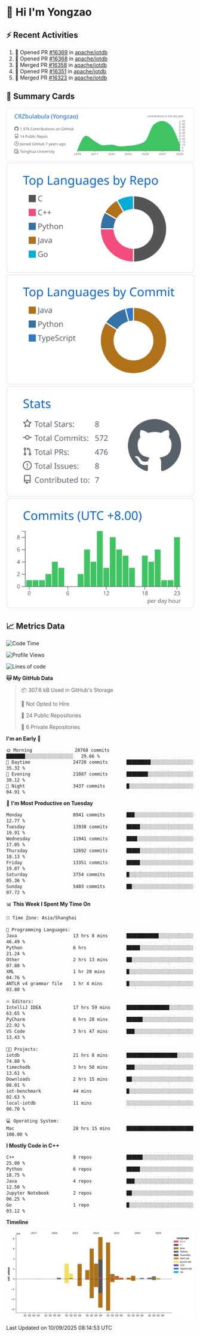 # 👋 Hi I'm Yongzao

## ⚡ Recent Activities
<!--START_SECTION:activity-->
1. 💪 Opened PR [#16369](https://github.com/apache/iotdb/pull/16369) in [apache/iotdb](https://github.com/apache/iotdb)
2. 💪 Opened PR [#16368](https://github.com/apache/iotdb/pull/16368) in [apache/iotdb](https://github.com/apache/iotdb)
3. 🎉 Merged PR [#16358](https://github.com/apache/iotdb/pull/16358) in [apache/iotdb](https://github.com/apache/iotdb)
4. 💪 Opened PR [#16351](https://github.com/apache/iotdb/pull/16351) in [apache/iotdb](https://github.com/apache/iotdb)
5. 🎉 Merged PR [#16323](https://github.com/apache/iotdb/pull/16323) in [apache/iotdb](https://github.com/apache/iotdb)
<!--END_SECTION:activity-->

## 🎑 Summary Cards

[![](https://raw.githubusercontent.com/CRZbulabula/CRZbulabula/main/profile-summary-card-output/github/0-profile-details.svg)](https://github.com/vn7n24fzkq/github-profile-summary-cards)
[![](https://raw.githubusercontent.com/CRZbulabula/CRZbulabula/main/profile-summary-card-output/github/1-repos-per-language.svg)](https://github.com/vn7n24fzkq/github-profile-summary-cards) [![](https://raw.githubusercontent.com/CRZbulabula/CRZbulabula/main/profile-summary-card-output/github/2-most-commit-language.svg)](https://github.com/vn7n24fzkq/github-profile-summary-cards)
[![](https://raw.githubusercontent.com/CRZbulabula/CRZbulabula/main/profile-summary-card-output/github/3-stats.svg)](https://github.com/vn7n24fzkq/github-profile-summary-cards) [![](https://raw.githubusercontent.com/CRZbulabula/CRZbulabula/main/profile-summary-card-output/github/4-productive-time.svg)](https://github.com/vn7n24fzkq/github-profile-summary-cards)

## 📈 Metrics Data

<!--START_SECTION:waka-->
![Code Time](http://img.shields.io/badge/Code%20Time-1%2C195%20hrs%2049%20mins-blue)

![Profile Views](http://img.shields.io/badge/Profile%20Views-0-blue)

![Lines of code](https://img.shields.io/badge/From%20Hello%20World%20I%27ve%20Written-37.2%20million%20lines%20of%20code-blue)

**🐱 My GitHub Data** 

> 📦 307.6 kB Used in GitHub's Storage 
 > 
> 🚫 Not Opted to Hire
 > 
> 📜 24 Public Repositories 
 > 
> 🔑 6 Private Repositories 
 > 
**I'm an Early 🐤** 

```text
🌞 Morning                20768 commits       ███████░░░░░░░░░░░░░░░░░░   29.66 % 
🌆 Daytime                24728 commits       █████████░░░░░░░░░░░░░░░░   35.32 % 
🌃 Evening                21087 commits       ████████░░░░░░░░░░░░░░░░░   30.12 % 
🌙 Night                  3437 commits        █░░░░░░░░░░░░░░░░░░░░░░░░   04.91 % 
```
📅 **I'm Most Productive on Tuesday** 

```text
Monday                   8941 commits        ███░░░░░░░░░░░░░░░░░░░░░░   12.77 % 
Tuesday                  13938 commits       █████░░░░░░░░░░░░░░░░░░░░   19.91 % 
Wednesday                11941 commits       ████░░░░░░░░░░░░░░░░░░░░░   17.05 % 
Thursday                 12692 commits       █████░░░░░░░░░░░░░░░░░░░░   18.13 % 
Friday                   13351 commits       █████░░░░░░░░░░░░░░░░░░░░   19.07 % 
Saturday                 3754 commits        █░░░░░░░░░░░░░░░░░░░░░░░░   05.36 % 
Sunday                   5403 commits        ██░░░░░░░░░░░░░░░░░░░░░░░   07.72 % 
```


📊 **This Week I Spent My Time On** 

```text
🕑︎ Time Zone: Asia/Shanghai

💬 Programming Languages: 
Java                     13 hrs 8 mins       ████████████░░░░░░░░░░░░░   46.49 % 
Python                   6 hrs               █████░░░░░░░░░░░░░░░░░░░░   21.24 % 
Other                    2 hrs 13 mins       ██░░░░░░░░░░░░░░░░░░░░░░░   07.88 % 
XML                      1 hr 20 mins        █░░░░░░░░░░░░░░░░░░░░░░░░   04.76 % 
ANTLR v4 grammar file    1 hr 4 mins         █░░░░░░░░░░░░░░░░░░░░░░░░   03.80 % 

🔥 Editors: 
IntelliJ IDEA            17 hrs 59 mins      ████████████████░░░░░░░░░   63.65 % 
PyCharm                  6 hrs 28 mins       ██████░░░░░░░░░░░░░░░░░░░   22.92 % 
VS Code                  3 hrs 47 mins       ███░░░░░░░░░░░░░░░░░░░░░░   13.43 % 

🐱‍💻 Projects: 
iotdb                    21 hrs 8 mins       ███████████████████░░░░░░   74.80 % 
timechodb                3 hrs 50 mins       ███░░░░░░░░░░░░░░░░░░░░░░   13.61 % 
Downloads                2 hrs 15 mins       ██░░░░░░░░░░░░░░░░░░░░░░░   08.01 % 
iot-benchmark            44 mins             █░░░░░░░░░░░░░░░░░░░░░░░░   02.63 % 
local-iotdb              11 mins             ░░░░░░░░░░░░░░░░░░░░░░░░░   00.70 % 

💻 Operating System: 
Mac                      28 hrs 15 mins      █████████████████████████   100.00 % 
```

**I Mostly Code in C++** 

```text
C++                      8 repos             ██████░░░░░░░░░░░░░░░░░░░   25.00 % 
Python                   6 repos             █████░░░░░░░░░░░░░░░░░░░░   18.75 % 
Java                     4 repos             ███░░░░░░░░░░░░░░░░░░░░░░   12.50 % 
Jupyter Notebook         2 repos             ██░░░░░░░░░░░░░░░░░░░░░░░   06.25 % 
Go                       1 repo              █░░░░░░░░░░░░░░░░░░░░░░░░   03.12 % 
```



**Timeline**

![Lines of Code chart](https://raw.githubusercontent.com/CRZbulabula/CRZbulabula/main/assets/bar_graph.png)


 Last Updated on 10/09/2025 08:14:53 UTC
<!--END_SECTION:waka-->

